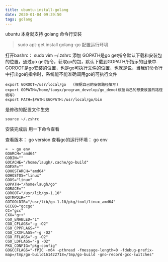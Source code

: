 ```yaml
---
title: ubuntu-install-golang
date: 2020-01-04 09:39:50
tags: golang
---
```



ubuntu 本身就支持 golang
命令行安装

> sudo apt-get install golang-go
配置运行环境

打开bashrc：
sudo vim ~/.zshrc
添加
GOPATH是go get指令默认下载和安装包的位置，通过go get指令，获取go的包，默认下载到GOPATH所指示的目录中.
GOROOT是go安装的位置，也是go可执行文件的位置，也就是说，当我们命令行中打出go的指令时，系统能不能准确调用go的可执行文件

```
export GOROOT=/usr/local/go   (根据自己的安装路径填写)
export GOPATH=/home/taoyx/program_develop/go_demo(根据自己的想要放置的路径填写)
export PATH=$PATH:$GOPATH:/usr/local/go/bin
````

是修改的配置文件生效

```
source ~/.zshrc
```
安装完成后 用一下命令查看


查看版本： go version
查看go的运行环境： go env

```
➜  ~ go env
GOARCH="amd64"
GOBIN=""
GOCACHE="/home/laugh/.cache/go-build"
GOEXE=""
GOHOSTARCH="amd64"
GOHOSTOS="linux"
GOOS="linux"
GOPATH="/home/laugh/go"
GORACE=""
GOROOT="/usr/lib/go-1.10"
GOTMPDIR=""
GOTOOLDIR="/usr/lib/go-1.10/pkg/tool/linux_amd64"
GCCGO="gccgo"
CC="gcc"
CXX="g++"
CGO_ENABLED="1"
CGO_CFLAGS="-g -O2"
CGO_CPPFLAGS=""
CGO_CXXFLAGS="-g -O2"
CGO_FFLAGS="-g -O2"
CGO_LDFLAGS="-g -O2"
PKG_CONFIG="pkg-config"
GOGCCFLAGS="-fPIC -m64 -pthread -fmessage-length=0 -fdebug-prefix-map=/tmp/go-build161422718=/tmp/go-build -gno-record-gcc-switches"

```
